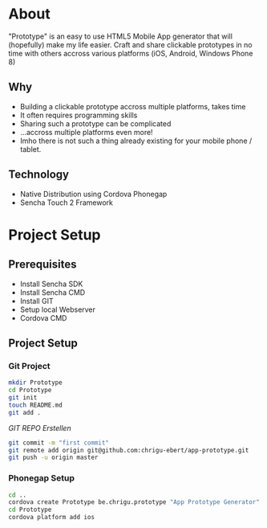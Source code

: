 # About
"Prototype" is an easy to use HTML5 Mobile App generator that will (hopefully) make my life easier. Craft and share clickable prototypes in no time with others accross various platforms (iOS, Android, Windows Phone 8)

## Why
* Building a clickable prototype accross multiple platforms, takes time
* It often requires programming skills
* Sharing such a prototype can be complicated
* ...accross multiple platforms even more!
* Imho there is not such a thing already existing for your mobile phone / tablet.

## Technology
* Native Distribution using Cordova Phonegap
* Sencha Touch 2 Framework

# Project Setup

## Prerequisites

* Install Sencha SDK
* Install Sencha CMD
* Install GIT
* Setup local Webserver
* Cordova CMD

## Project Setup

### Git Project
```bash
mkdir Prototype
cd Prototype
git init
touch README.md
git add .
```

_GIT REPO Erstellen_

```bash
git commit -m "first commit"
git remote add origin git@github.com:chrigu-ebert/app-prototype.git
git push -u origin master
```

### Phonegap Setup
```bash
cd ..
cordova create Prototype be.chrigu.prototype "App Prototype Generator"
cd Prototype
cordova platform add ios
```
